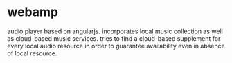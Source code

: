webamp
======

audio player based on angularjs. incorporates local music collection as well as cloud-based music services. tries to find a cloud-based supplement for every local audio resource in order to guarantee availability even in absence of local resource.